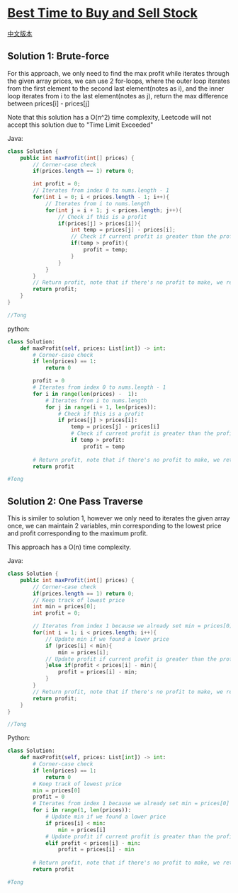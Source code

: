 # [Best Time to Buy and Sell Stock](https://leetcode.com/problems/best-time-to-buy-and-sell-stock/)

[中文版本](/Solution_CN/0121_Best_Time_to_Buy_and_Sell_Stock_CN.md)

## Solution 1: Brute-force

For this approach, we only need to find the max profit while iterates through the given array prices, we can use 2 for-loops, where the outer loop iterates from the first element to the second last element(notes as i), and the inner loop iterates from i to the last element(notes as j), return the max difference between prices[i] - prices[j]

Note that this solution has a O(n^2) time complexity, Leetcode will not accept this solution due to "Time Limit Exceeded"

Java:

```java
class Solution {
    public int maxProfit(int[] prices) {
        // Corner-case check
        if(prices.length == 1) return 0;

        int profit = 0;
        // Iterates from index 0 to nums.length - 1
        for(int i = 0; i < prices.length - 1; i++){
            // Iterates from i to nums.length
            for(int j = i + 1; j < prices.length; j++){
                // Check if this is a profit
                if(prices[j] > prices[i]){
                    int temp = prices[j] - prices[i];
                    // Check if current profit is greater than the profit we have
                    if(temp > profit){
                        profit = temp;
                    }
                }
            }
        }
        // Return profit, note that if there's no profit to make, we return 0
        return profit;
    }
}

//Tong
```

python:

```python
class Solution:
    def maxProfit(self, prices: List[int]) -> int:
        # Corner-case check
        if len(prices) == 1:
            return 0

        profit = 0
        # Iterates from index 0 to nums.length - 1
        for i in range(len(prices) -  1):
            # Iterates from i to nums.length
            for j in range(i + 1, len(prices)):
                # Check if this is a profit
                if prices[j] > prices[i]:
                    temp = prices[j] - prices[i]
                    # Check if current profit is greater than the profit we have
                    if temp > profit:
                        profit = temp
  
        # Return profit, note that if there's no profit to make, we return 0
        return profit

#Tong
```

## Solution 2: One Pass Traverse

This is similer to solution 1, however we only need to iterates the given array once, we can maintain 2 variables, min corresponding to the lowest price and profit corresponding to the maximum profit.

This approach has a O(n) time complexity.

Java:

```java
class Solution {
    public int maxProfit(int[] prices) {
        // Corner-case check
        if(prices.length == 1) return 0;
        // Keep track of lowest price
        int min = prices[0];
        int profit = 0;

        // Iterates from index 1 because we already set min = prices[0]
        for(int i = 1; i < prices.length; i++){
            // Update min if we found a lower price
            if (prices[i] < min){
                min = prices[i];
            // Update profit if current profit is greater than the profit we have
            }else if(profit < prices[i] - min){
                profit = prices[i] - min;
            }
        }
        // Return profit, note that if there's no profit to make, we return 0
        return profit;
    }
}

//Tong
```

Python:

```python
class Solution:
    def maxProfit(self, prices: List[int]) -> int:
        # Corner-case check
        if len(prices) == 1:
            return 0
        # Keep track of lowest price 
        min = prices[0]
        profit = 0
        # Iterates from index 1 because we already set min = prices[0]
        for i in range(1, len(prices)):
            # Update min if we found a lower price
            if prices[i] < min:
                min = prices[i]
            # Update profit if current profit is greater than the profit we have
            elif profit < prices[i] - min:
                profit = prices[i] - min
  
        # Return profit, note that if there's no profit to make, we return 0
        return profit

#Tong
```
